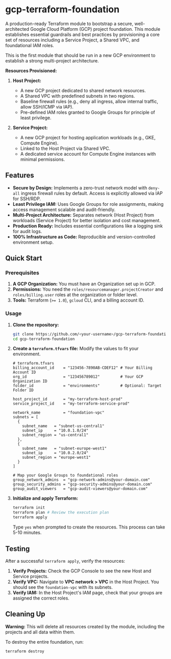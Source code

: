 # gcp-terraform-foundation

A production-ready Terraform module to bootstrap a secure, well-architected Google Cloud Platform (GCP) project foundation. This module establishes essential guardrails and best practices by provisioning a core set of resources including a Service Project, a Shared VPC, and foundational IAM roles.

This is the first module that should be run in a new GCP environment to establish a strong multi-project architecture.


**Resources Provisioned:**

1.  **Host Project:**
    *   A new GCP project dedicated to shared network resources.
    *   A Shared VPC with predefined subnets in two regions.
    *   Baseline firewall rules (e.g., deny all ingress, allow internal traffic, allow SSH/ICMP via IAP).
    *   Pre-defined IAM roles granted to Google Groups for principle of least privilege.

2.  **Service Project:**
    *   A new GCP project for hosting application workloads (e.g., GKE, Compute Engine).
    *   Linked to the Host Project via Shared VPC.
    *   A dedicated service account for Compute Engine instances with minimal permissions.

## Features

*   **Secure by Design:** Implements a zero-trust network model with `deny-all` ingress firewall rules by default. Access is explicitly allowed via IAP for SSH/RDP.
*   **Least Privilege IAM:** Uses Google Groups for role assignments, making access management scalable and audit-friendly.
*   **Multi-Project Architecture:** Separates network (Host Project) from workloads (Service Project) for better isolation and cost management.
*   **Production Ready:** Includes essential configurations like a logging sink for audit logs.
*   **100% Infrastructure as Code:** Reproducible and version-controlled environment setup.

## Quick Start

### Prerequisites

1.  **A GCP Organization:** You must have an Organization set up in GCP.
2.  **Permissions:** You need the `roles/resourcemanager.projectCreator` and `roles/billing.user` roles at the organization or folder level.
3.  **Tools:** Terraform (`>= 1.0`), `gcloud` CLI, and a billing account ID.

### Usage

1.  **Clone the repository:**
    ```bash
    git clone https://github.com/<your-username>/gcp-terraform-foundation.git
    cd gcp-terraform-foundation
    ```

2.  **Create a `terraform.tfvars` file:**
    Modify the values to fit your environment.
    ```hcl
    # terraform.tfvars
    billing_account_id    = "123456-7890AB-CDEF12" # Your Billing Account ID
    org_id                = "123456789012"         # Your GCP Organization ID
    folder_id             = "environments"         # Optional: Target Folder ID

    host_project_id       = "my-terraform-host-prod"
    service_project_id    = "my-terraform-service-prod"

    network_name          = "foundation-vpc"
    subnets = [
      {
        subnet_name   = "subnet-us-central1"
        subnet_ip     = "10.0.1.0/24"
        subnet_region = "us-central1"
      },
      {
        subnet_name   = "subnet-europe-west1"
        subnet_ip     = "10.0.2.0/24"
        subnet_region = "europe-west1"
      }
    ]

    # Map your Google Groups to foundational roles
    group_network_admins  = "gcp-network-admins@your-domain.com"
    group_security_admins = "gcp-security-admins@your-domain.com"
    group_audit_viewers   = "gcp-audit-viewers@your-domain.com"
    ```

3.  **Initialize and apply Terraform:**
    ```bash
    terraform init
    terraform plan # Review the execution plan
    terraform apply
    ```
    Type `yes` when prompted to create the resources. This process can take 5-10 minutes.




## Testing

After a successful `terraform apply`, verify the resources:

1.  **Verify Projects:** Check the GCP Console to see the new Host and Service projects.
2.  **Verify VPC:** Navigate to **VPC network > VPC** in the Host Project. You should see the `foundation-vpc` with its subnets.
3.  **Verify IAM:** In the Host Project's IAM page, check that your groups are assigned the correct roles.

## Cleaning Up

**Warning:** This will delete all resources created by the module, including the projects and all data within them.

To destroy the entire foundation, run:
```bash
terraform destroy


